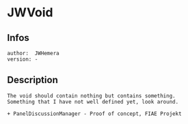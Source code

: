 # JWVoid

## Infos
	author:  JWHemera
	version: -

## Description
	The void should contain nothing but contains something.
	Something that I have not well defined yet, look around.

	+ PanelDiscussionManager - Proof of concept, FIAE Projekt